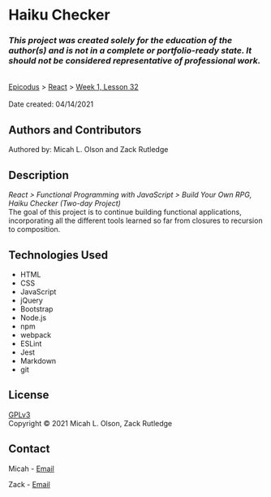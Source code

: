 # Haiku Checker

### _This project was created solely for the education of the author(s) and is not in a complete or portfolio-ready state. It should not be considered representative of professional work._
\
[Epicodus](https://www.epicodus.com/) > [React](https://www.learnhowtoprogram.com/react) > [Week 1, Lesson 32](https://www.learnhowtoprogram.com/react/functional-programming-with-javascript/build-your-own-rpg-haiku-checker-two-day-project)  
\
Date created: 04/14/2021

## Authors and Contributors
Authored by: Micah L. Olson and Zack Rutledge

## Description
_React > Functional Programming with JavaScript > Build Your Own RPG, Haiku Checker (Two-day Project)_  
The goal of this project is to continue building functional applications, incorporating all the different tools learned so far from closures to recursion to composition.

## Technologies Used
* HTML
* CSS
* JavaScript
* jQuery
* Bootstrap
* Node.js
* npm
* webpack
* ESLint
* Jest
* Markdown
* git

## License
[GPLv3](https://choosealicense.com/licenses/gpl-3.0/)\
Copyright &copy; 2021 Micah L. Olson, Zack Rutledge

## Contact
Micah - [Email](micah.olson@protonmail.com)

Zack - [Email](thorgrim88@gmail.com)